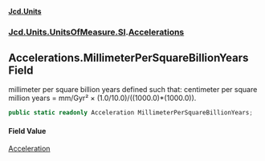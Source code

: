 #### [Jcd.Units](index 'index')
### [Jcd.Units.UnitsOfMeasure.SI](Jcd.Units.UnitsOfMeasure.SI 'Jcd.Units.UnitsOfMeasure.SI').[Accelerations](Accelerations 'Jcd.Units.UnitsOfMeasure.SI.Accelerations')

## Accelerations.MillimeterPerSquareBillionYears Field

millimeter per square billion years defined such that: centimeter per square million years = mm/Gyr² ×
(1.0/10.0)/((1000.0)*(1000.0)).

```csharp
public static readonly Acceleration MillimeterPerSquareBillionYears;
```

#### Field Value
[Acceleration](Acceleration 'Jcd.Units.UnitTypes.Acceleration')